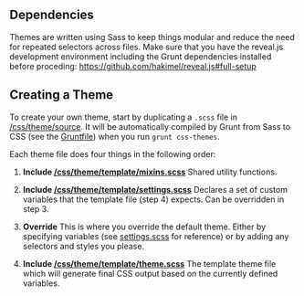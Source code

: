 ## Dependencies

Themes are written using Sass to keep things modular and reduce the need for repeated selectors across files. 
Make sure that you have the reveal.js development environment including the Grunt dependencies installed before 
proceding: https://github.com/hakimel/reveal.js#full-setup

## Creating a Theme

To create your own theme, start by duplicating a ```.scss``` file in 
[/css/theme/source](https://github.com/hakimel/reveal.js/blob/master/css/theme/source). It will be automatically 
compiled by Grunt from Sass to CSS (see the [Gruntfile](https://github.com/hakimel/reveal.js/blob/master/Gruntfile.js)) 
when you run `grunt css-themes`.

Each theme file does four things in the following order:

1. **Include [/css/theme/template/mixins.scss](https://github.com/hakimel/reveal.js/blob/master/css/theme/template/mixins.scss)**
Shared utility functions.

2. **Include [/css/theme/template/settings.scss](https://github.com/hakimel/reveal.js/blob/master/css/theme/template/settings.scss)**
Declares a set of custom variables that the template file (step 4) expects. Can be overridden in step 3.

3. **Override**
This is where you override the default theme. Either by specifying variables (see [settings.scss](https://github.com/hakimel/reveal.js/blob/master/css/theme/template/settings.scss) for reference) or by adding any selectors and styles you please.

4. **Include [/css/theme/template/theme.scss](https://github.com/hakimel/reveal.js/blob/master/css/theme/template/theme.scss)**
The template theme file which will generate final CSS output based on the currently defined variables.
